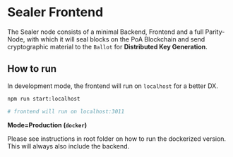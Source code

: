 # Sealer Frontend

The Sealer node consists of a minimal Backend, Frontend and a full Parity-Node, with which it will seal blocks on the PoA Blockchain and send cryptographic material to the `Ballot` for **Distributed Key Generation**.

## How to run

In development mode, the frontend will run on `localhost` for a better DX.

```bash
npm run start:localhost

# frontend will run on localhost:3011
```

**Mode=Production (`docker`)**

Please see instructions in root folder on how to run the dockerized version. This will always also include the backend.

